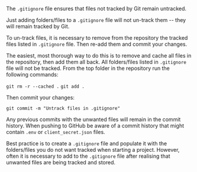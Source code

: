 The `.gitignore` file ensures that files not tracked by Git remain untracked.

Just adding folders/files to a `.gitignore` file will not un-track them -- they will remain tracked by Git.

To un-track files, it is necessary to remove from the repository the tracked files listed in `.gitignore` file. Then re-add them and commit your changes.

The easiest, most thorough way to do this is to remove and cache all files in the repository, then add them all back. All folders/files listed in `.gitignore` file will not be tracked. From the top folder in the repository run the following commands:

`git rm -r --cached .`
`git add .`

Then commit your changes:

`git commit -m "Untrack files in .gitignore"`

Any previous commits with the unwanted files will remain in the commit history. When pushing to GitHub be aware of a commit history that might contain `.env` or `client_secret.json` files.

Best practice is to create a `.gitignore` file and populate it with the folders/files you do not want tracked when starting a project. However, often it is necessary to add to the `.gitignore` file after realising that unwanted files are being tracked and stored.
